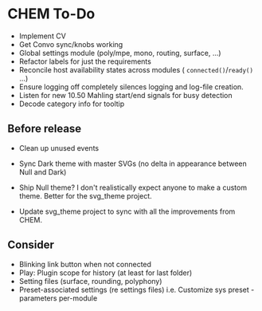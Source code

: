 # CHEM To-Do

- Implement CV
- Get Convo sync/knobs working
- Global settings module (poly/mpe, mono, routing, surface, ...)
- Refactor labels for just the requirements
- Reconcile host availability states across modules ( `connected()`/`ready()` ...)
- Ensure logging off completely silences logging and log-file creation.
- Listen for new 10.50 Mahling start/end signals for busy detection
- Decode category info for tooltip

## Before release

- Clean up unused events

- Sync Dark theme with master SVGs (no delta in appearance between Null and Dark)

- Ship Null theme? I don't realistically expect anyone to make a custom theme.
  Better for the svg_theme project.

- Update svg_theme project to sync with all the improvements from CHEM.

## Consider

- Blinking link button when not connected
- Play: Plugin scope for history (at least for last folder)
- Setting files (surface, rounding, polyphony)
- Preset-associated settings (re settings files) i.e. Customize sys preset - parameters per-module
